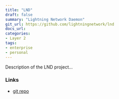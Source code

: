 ```yaml
---
title: "LND"
draft: false
summary: "Lightning Network Daemon"
git_url: https://github.com/lightningnetwork/lnd
docs_url: 
categories:
- Layer 2
tags:
- enterprise
- personal
---
```


Description of the LND project...

### Links
  - [git repo](https://github.com/lightningnetwork/lnd)
